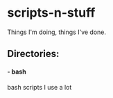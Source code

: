 # scripts-n-stuff
Things I'm doing, things I've done.


## Directories:
#### - bash
bash scripts I use a lot
